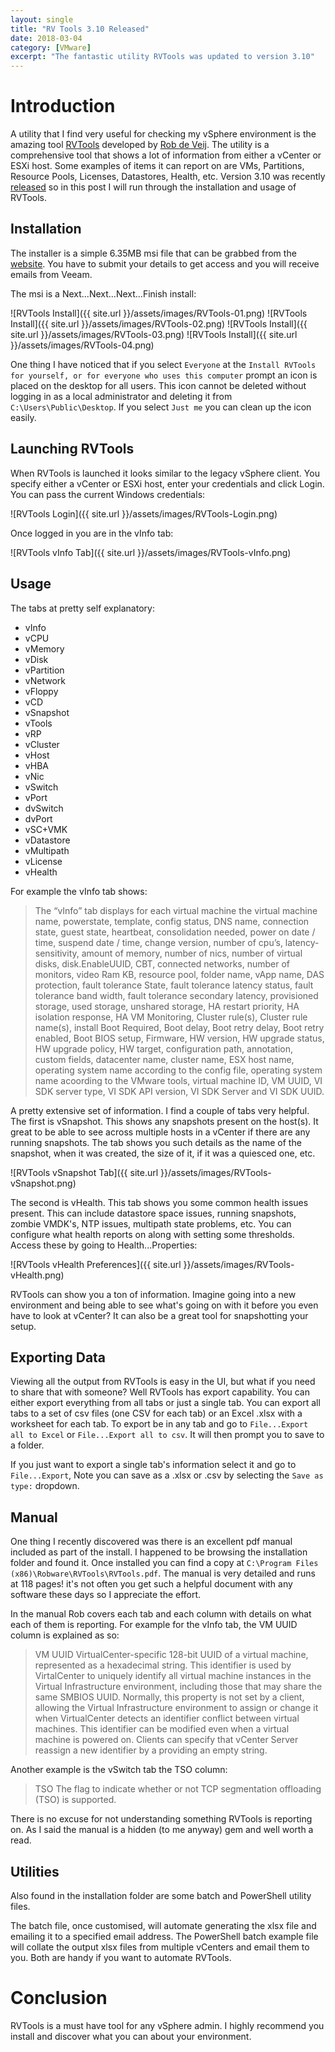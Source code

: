 ```yaml
---
layout: single
title: "RV Tools 3.10 Released"
date: 2018-03-04
category: [VMware]
excerpt: "The fantastic utility RVTools was updated to version 3.10"
---
```

# Introduction

A utility that I find very useful for checking my vSphere environment is the amazing tool [RVTools](https://www.robware.net/rvtools/) developed by [Rob de Veij](https://twitter.com/rvtools). The utility is a comprehensive tool that shows a lot of information from either a vCenter or ESXi host. Some examples of items it can report on are VMs, Partitions, Resource Pools, Licenses, Datastores, Health, etc. Version 3.10 was recently [released](https://www.robware.net/rvtools/version/) so in this post I will run through the installation and usage of RVTools.

## Installation

The installer is a simple 6.35MB msi file that can be grabbed from the [website](https://www.robware.net/rvtools/download/). You have to submit your details to get access and you will receive emails from Veeam.

The msi is a Next...Next...Next...Finish install:

![RVTools Install]({{ site.url }}/assets/images/RVTools-01.png)
![RVTools Install]({{ site.url }}/assets/images/RVTools-02.png)
![RVTools Install]({{ site.url }}/assets/images/RVTools-03.png)
![RVTools Install]({{ site.url }}/assets/images/RVTools-04.png)

One thing I have noticed that if you select ```Everyone``` at the ```Install RVTools for yourself, or for everyone who uses this computer``` prompt an icon is placed on the desktop for all users. This icon cannot be deleted without logging in as a local administrator and deleting it from ```C:\Users\Public\Desktop```. If you select ```Just me``` you can clean up the icon easily.

## Launching RVTools

When RVTools is launched it looks similar to the legacy vSphere client. You specify either a vCenter or ESXi host, enter your credentials and click Login. You can pass the current Windows credentials:

![RVTools Login]({{ site.url }}/assets/images/RVTools-Login.png)

Once logged in you are in the vInfo tab:

![RVTools vInfo Tab]({{ site.url }}/assets/images/RVTools-vInfo.png)

## Usage

The tabs at pretty self explanatory:

* vInfo
* vCPU
* vMemory
* vDisk
* vPartition
* vNetwork
* vFloppy
* vCD
* vSnapshot
* vTools
* vRP
* vCluster
* vHost
* vHBA
* vNic
* vSwitch
* vPort
* dvSwitch
* dvPort
* vSC+VMK
* vDatastore
* vMultipath
* vLicense
* vHealth

For example the vInfo tab shows:
> The “vInfo” tab displays for each virtual machine the virtual machine name, powerstate, template, config status, DNS name, connection state, guest state, heartbeat, consolidation needed, power on date / time, suspend date / time, change version, number of cpu’s, latency-sensitivity, amount of memory, number of nics, number of virtual disks, disk.EnableUUID, CBT, connected networks, number of monitors, video Ram KB, resource pool, folder name, vApp name, DAS protection, fault tolerance State, fault tolerance latency status, fault tolerance band width, fault tolerance secondary latency, provisioned storage, used storage, unshared storage, HA restart priority, HA isolation response, HA VM Monitoring, Cluster rule(s), Cluster rule name(s), install Boot Required, Boot delay, Boot retry delay, Boot retry enabled, Boot BIOS setup, Firmware, HW version, HW upgrade status, HW upgrade policy, HW target, configuration path, annotation, custom fields, datacenter name, cluster name, ESX host name, operating system name according to the config file, operating system name acoording to the VMware tools, virtual machine ID, VM UUID, VI SDK server type, VI SDK API version, VI SDK Server and VI SDK UUID.

A pretty extensive set of information. I find a couple of tabs very helpful. The first is vSnapshot. This shows any snapshots present on the host(s). It great to be able to see across multiple hosts in a vCenter if there are any running snapshots. The tab shows you such details as the name of the snapshot, when it was created, the size of it, if it was a quiesced one, etc.

![RVTools vSnapshot Tab]({{ site.url }}/assets/images/RVTools-vSnapshot.png)

The second is vHealth. This tab shows you some common health issues present. This can include datastore space issues, running snapshots, zombie VMDK's, NTP issues, multipath state problems, etc. You can configure what health reports on along with setting some thresholds. Access these by going to Health...Properties:

![RVTools vHealth Preferences]({{ site.url }}/assets/images/RVTools-vHealth.png)

RVTools can show you a ton of information. Imagine going into a new environment and being able to see what's going on with it before you even have to look at vCenter? It can also be a great tool for snapshotting your setup.

## Exporting Data

Viewing all the output from RVTools is easy in the UI, but what if you need to share that with someone? Well RVTools has export capability. You can either export everything from all tabs or just a single tab. You can export all tabs to a set of csv files (one CSV for each tab) or an Excel .xlsx with a worksheet for each tab. To export be in any tab and go to `File...Export all to Excel` or `File...Export all to csv`. It will then prompt you to save to a folder.

If you just want to export a single tab's information select it and go to `File...Export`, Note you can save as a .xlsx or .csv by selecting the `Save as type:` dropdown.

## Manual

One thing I recently discovered was there is an excellent pdf manual included as part of the install. I happened to be browsing the installation folder and found it. Once installed you can find a copy at `C:\Program Files (x86)\Robware\RVTools\RVTools.pdf`. The manual is very detailed and runs at 118 pages! it's not often you get such a helpful document with any software these days so I appreciate the effort.

In the manual Rob covers each tab and each column with details on what each of them is reporting. For example for the vInfo tab, the VM UUID column is explained as so:

>VM UUID
> VirtualCenter-specific 128-bit UUID of a virtual machine, represented as a hexadecimal string. This identifier is used by VirtalCenter to uniquely identify all virtual machine instances in the Virtual Infrastructure environment, including those that may share the same SMBIOS UUID. Normally, this property is not set by a client, allowing the Virtual Infrastructure environment to assign or change it when VirtualCenter detects an identifier conflict between virtual machines. This identifier can be modified even when a virtual machine is powered on. Clients can specify that vCenter Server reassign a new identifier by a providing an empty string.

Another example is the vSwitch tab the TSO column:

> TSO
> The flag to indicate whether or not TCP segmentation offloading (TSO) is supported.

There is no excuse for not understanding something RVTools is reporting on. As I said the manual is a hidden (to me anyway) gem and well worth a read.

## Utilities

Also found in the installation folder are some batch and PowerShell utility files.

The batch file, once customised, will automate generating the xlsx file and emailing it to a specified email address. The PowerShell batch example file will collate the output xlsx files from multiple vCenters and email them to you. Both are handy if you want to automate RVTools.

# Conclusion

RVTools is a must have tool for any vSphere admin. I highly recommend you install and discover what you can about your environment.
